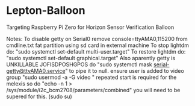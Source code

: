# Lepton-Balloon
Targeting Raspberry Pi Zero for Horizon Sensor Verification Balloon

Notes:
To disable getty on Serial0 remove console=ttyAMA0,115200 from cmdline.txt fat partition using sd card in external machine
To stop lightdm do: "sudo systemctl set-default multi-user.target"
To restore lightdm do: "sudo systemctl set-default graphical.target"
Also aparently getty is UNKILLABLE JOFISDPOSHGPOS
do "sudo systemctl mask serial-getty@ttyAMA0.service" to pipe it to null.
ensure user is added to video group "sudo usermod -a -G video <username>"
repeated start is required for the melexis so do "echo -n 1 > /sys/module/i2c_bcm2708/parameters/combined"
you will need to be supered for this. (sudo su)
